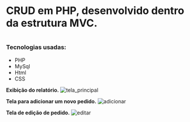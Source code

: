 <h1>CRUD em PHP, desenvolvido dentro da estrutura MVC.<h1>

<h3>Tecnologias usadas:</h3>
<ul>
  <li>PHP</li> 
  <li>MySql</li>
  <li>Html</li>
  <li>CSS</li>
 </ul>

<b>Exibição do relatório.</b>
![tela_principal](https://user-images.githubusercontent.com/41700939/71424837-f6638300-2674-11ea-99ec-7f6ee2acb769.jpg)

<b>Tela para adicionar um novo pedido.</b>
![adicionar](https://user-images.githubusercontent.com/41700939/71424843-febbbe00-2674-11ea-86f6-aea1ac7482cc.jpg)

<b>Tela de edição de pedido.</b>
![editar](https://user-images.githubusercontent.com/41700939/71424847-02e7db80-2675-11ea-92a1-b2d2154b4973.jpg)


